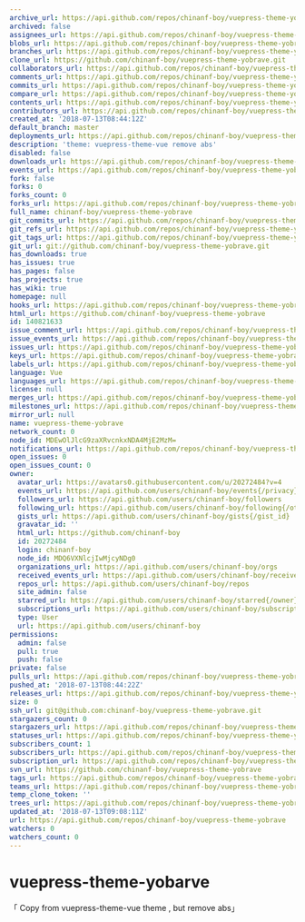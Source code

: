 ```yaml
---
archive_url: https://api.github.com/repos/chinanf-boy/vuepress-theme-yobrave/{archive_format}{/ref}
archived: false
assignees_url: https://api.github.com/repos/chinanf-boy/vuepress-theme-yobrave/assignees{/user}
blobs_url: https://api.github.com/repos/chinanf-boy/vuepress-theme-yobrave/git/blobs{/sha}
branches_url: https://api.github.com/repos/chinanf-boy/vuepress-theme-yobrave/branches{/branch}
clone_url: https://github.com/chinanf-boy/vuepress-theme-yobrave.git
collaborators_url: https://api.github.com/repos/chinanf-boy/vuepress-theme-yobrave/collaborators{/collaborator}
comments_url: https://api.github.com/repos/chinanf-boy/vuepress-theme-yobrave/comments{/number}
commits_url: https://api.github.com/repos/chinanf-boy/vuepress-theme-yobrave/commits{/sha}
compare_url: https://api.github.com/repos/chinanf-boy/vuepress-theme-yobrave/compare/{base}...{head}
contents_url: https://api.github.com/repos/chinanf-boy/vuepress-theme-yobrave/contents/{+path}
contributors_url: https://api.github.com/repos/chinanf-boy/vuepress-theme-yobrave/contributors
created_at: '2018-07-13T08:44:12Z'
default_branch: master
deployments_url: https://api.github.com/repos/chinanf-boy/vuepress-theme-yobrave/deployments
description: 'theme: vuepress-theme-vue remove abs'
disabled: false
downloads_url: https://api.github.com/repos/chinanf-boy/vuepress-theme-yobrave/downloads
events_url: https://api.github.com/repos/chinanf-boy/vuepress-theme-yobrave/events
fork: false
forks: 0
forks_count: 0
forks_url: https://api.github.com/repos/chinanf-boy/vuepress-theme-yobrave/forks
full_name: chinanf-boy/vuepress-theme-yobrave
git_commits_url: https://api.github.com/repos/chinanf-boy/vuepress-theme-yobrave/git/commits{/sha}
git_refs_url: https://api.github.com/repos/chinanf-boy/vuepress-theme-yobrave/git/refs{/sha}
git_tags_url: https://api.github.com/repos/chinanf-boy/vuepress-theme-yobrave/git/tags{/sha}
git_url: git://github.com/chinanf-boy/vuepress-theme-yobrave.git
has_downloads: true
has_issues: true
has_pages: false
has_projects: true
has_wiki: true
homepage: null
hooks_url: https://api.github.com/repos/chinanf-boy/vuepress-theme-yobrave/hooks
html_url: https://github.com/chinanf-boy/vuepress-theme-yobrave
id: 140821633
issue_comment_url: https://api.github.com/repos/chinanf-boy/vuepress-theme-yobrave/issues/comments{/number}
issue_events_url: https://api.github.com/repos/chinanf-boy/vuepress-theme-yobrave/issues/events{/number}
issues_url: https://api.github.com/repos/chinanf-boy/vuepress-theme-yobrave/issues{/number}
keys_url: https://api.github.com/repos/chinanf-boy/vuepress-theme-yobrave/keys{/key_id}
labels_url: https://api.github.com/repos/chinanf-boy/vuepress-theme-yobrave/labels{/name}
language: Vue
languages_url: https://api.github.com/repos/chinanf-boy/vuepress-theme-yobrave/languages
license: null
merges_url: https://api.github.com/repos/chinanf-boy/vuepress-theme-yobrave/merges
milestones_url: https://api.github.com/repos/chinanf-boy/vuepress-theme-yobrave/milestones{/number}
mirror_url: null
name: vuepress-theme-yobrave
network_count: 0
node_id: MDEwOlJlcG9zaXRvcnkxNDA4MjE2MzM=
notifications_url: https://api.github.com/repos/chinanf-boy/vuepress-theme-yobrave/notifications{?since,all,participating}
open_issues: 0
open_issues_count: 0
owner:
  avatar_url: https://avatars0.githubusercontent.com/u/20272484?v=4
  events_url: https://api.github.com/users/chinanf-boy/events{/privacy}
  followers_url: https://api.github.com/users/chinanf-boy/followers
  following_url: https://api.github.com/users/chinanf-boy/following{/other_user}
  gists_url: https://api.github.com/users/chinanf-boy/gists{/gist_id}
  gravatar_id: ''
  html_url: https://github.com/chinanf-boy
  id: 20272484
  login: chinanf-boy
  node_id: MDQ6VXNlcjIwMjcyNDg0
  organizations_url: https://api.github.com/users/chinanf-boy/orgs
  received_events_url: https://api.github.com/users/chinanf-boy/received_events
  repos_url: https://api.github.com/users/chinanf-boy/repos
  site_admin: false
  starred_url: https://api.github.com/users/chinanf-boy/starred{/owner}{/repo}
  subscriptions_url: https://api.github.com/users/chinanf-boy/subscriptions
  type: User
  url: https://api.github.com/users/chinanf-boy
permissions:
  admin: false
  pull: true
  push: false
private: false
pulls_url: https://api.github.com/repos/chinanf-boy/vuepress-theme-yobrave/pulls{/number}
pushed_at: '2018-07-13T08:44:22Z'
releases_url: https://api.github.com/repos/chinanf-boy/vuepress-theme-yobrave/releases{/id}
size: 0
ssh_url: git@github.com:chinanf-boy/vuepress-theme-yobrave.git
stargazers_count: 0
stargazers_url: https://api.github.com/repos/chinanf-boy/vuepress-theme-yobrave/stargazers
statuses_url: https://api.github.com/repos/chinanf-boy/vuepress-theme-yobrave/statuses/{sha}
subscribers_count: 1
subscribers_url: https://api.github.com/repos/chinanf-boy/vuepress-theme-yobrave/subscribers
subscription_url: https://api.github.com/repos/chinanf-boy/vuepress-theme-yobrave/subscription
svn_url: https://github.com/chinanf-boy/vuepress-theme-yobrave
tags_url: https://api.github.com/repos/chinanf-boy/vuepress-theme-yobrave/tags
teams_url: https://api.github.com/repos/chinanf-boy/vuepress-theme-yobrave/teams
temp_clone_token: ''
trees_url: https://api.github.com/repos/chinanf-boy/vuepress-theme-yobrave/git/trees{/sha}
updated_at: '2018-07-13T09:08:11Z'
url: https://api.github.com/repos/chinanf-boy/vuepress-theme-yobrave
watchers: 0
watchers_count: 0
---
```


# vuepress-theme-yobarve 

「 Copy from vuepress-theme-vue theme , but remove abs」



